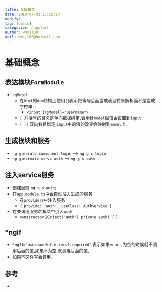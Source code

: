 ```yaml
---
title: 基础概念 
date: 2018-07-01 11:52:14	
modify: 
tag: [basic]
categories: Angular2 
author: wmsj100
mail: wmsj100@hotmail.com
---
```


# 基础概念

## 表达模块`FormModule`
- `ngModel`
	- 在`html`的`dom`结构上使用`[]`表示把等号后面当成表达式来解析而不是当成字符串.
		- `<input [ngModel]="username">`
	- `[]`方括号的含义是单向数据绑定,表示给`model`赋值会设置到`input`
	- `[()]` 双向数据绑定,`input`中的值的改变会映射到`model`上.

## 生成模块和服务
- `ng generate component login` ==> `ng g c login`
- `ng genereate serve auth` ==> `ng g s auth`

## 注入service服务
- 创建服务 `ng g s auth`;
- 在`app.module.ts`中会自动注入生成的服务,
	- 在`providers`中注入服务
	- `{ provide: 'auth', useClass: AuthService }`
- 在要调用服务的模块中引入`auth`	
	- `constructor(@Inject('auth') private auth) { }`

## *ngIf
- `*ngIf="usernameRef.errors?.required"` 表示如果`errors`为空的时候就不调用后面的值,如果不为空,就调用后面的值,
- 如果不这样写会调用.
## 参考
- []()
